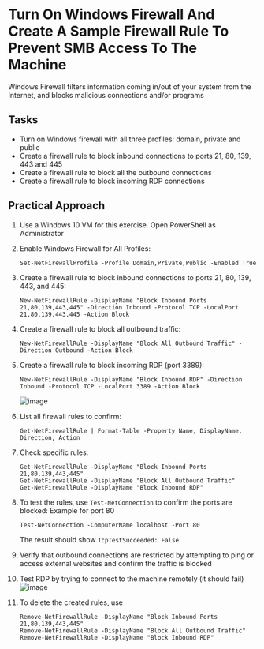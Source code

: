 # Turn On Windows Firewall And Create A Sample Firewall Rule To Prevent SMB Access To The Machine
Windows Firewall filters information coming in/out of your system from the Internet, and blocks malicious connections and/or programs

## Tasks
- Turn on Windows firewall with all three profiles: domain, private and public
- Create a firewall rule to block inbound connections to ports 21, 80, 139, 443 and 445
- Create a firewall rule to block all the outbound connections
- Create a firewall rule to block incoming RDP connections


## Practical Approach
1. Use a Windows 10 VM for this exercise. Open PowerShell as Administrator
2. Enable Windows Firewall for All Profiles:
   ```
   Set-NetFirewallProfile -Profile Domain,Private,Public -Enabled True
   ```
3. Create a firewall rule to block inbound connections to ports 21, 80, 139, 443, and 445:
   ```
   New-NetFirewallRule -DisplayName "Block Inbound Ports 21,80,139,443,445" -Direction Inbound -Protocol TCP -LocalPort 21,80,139,443,445 -Action Block
   ```
4. Create a firewall rule to block all outbound traffic:
   ```
   New-NetFirewallRule -DisplayName "Block All Outbound Traffic" -Direction Outbound -Action Block
   ```
5. Create a firewall rule to block incoming RDP (port 3389):
   ```
   New-NetFirewallRule -DisplayName "Block Inbound RDP" -Direction Inbound -Protocol TCP -LocalPort 3389 -Action Block
   ```
   ![image](https://github.com/user-attachments/assets/8429fc7c-764c-4611-932b-086d6d961cd8)

6. List all firewall rules to confirm:
   ```
   Get-NetFirewallRule | Format-Table -Property Name, DisplayName, Direction, Action
   ```
7. Check specific rules:
   ```
   Get-NetFirewallRule -DisplayName "Block Inbound Ports 21,80,139,443,445"
   Get-NetFirewallRule -DisplayName "Block All Outbound Traffic"
   Get-NetFirewallRule -DisplayName "Block Inbound RDP"
   ```
8. To test the rules, use `Test-NetConnection` to confirm the ports are blocked:
   Example for port 80
   ```
   Test-NetConnection -ComputerName localhost -Port 80
   ```
   The result should show `TcpTestSucceeded: False`
9. Verify that outbound connections are restricted by attempting to ping or access external websites and confirm the traffic is blocked
10. Test RDP by trying to connect to the machine remotely (it should fail)
    ![image](https://github.com/user-attachments/assets/58e8250c-1b3a-4c60-9cb4-d46e19dbf127)
11. To delete the created rules, use
    ```
    Remove-NetFirewallRule -DisplayName "Block Inbound Ports 21,80,139,443,445"
    Remove-NetFirewallRule -DisplayName "Block All Outbound Traffic"
    Remove-NetFirewallRule -DisplayName "Block Inbound RDP"
    ```

